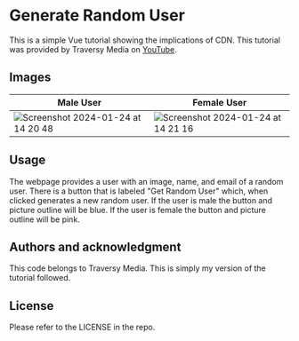 # Generate Random User
This is a simple Vue tutorial showing the implications of CDN. This tutorial was provided by Traversy Media on [YouTube](https://www.youtube.com/watch?v=qZXt1Aom3Cs&t=1583s&ab_channel=TraversyMedia).

## Images
| Male User | Female User |
|---------|---------|
| ![Screenshot 2024-01-24 at 14 20 48](https://github.com/mckayfackrell/random-user/assets/110206514/4e9b3b31-32bd-42e7-a5b7-24f0711a712d)| ![Screenshot 2024-01-24 at 14 21 16](https://github.com/mckayfackrell/random-user/assets/110206514/d1220a5c-6553-41a0-a5cd-fe351098a311) |

## Usage
The webpage provides a user with an image, name, and email of a random user. There is a button that is labeled "Get Random User" which, when clicked generates a new random user. If the user is male the button and picture outline will be blue. If the user is female the button and picture outline will be pink. 

## Authors and acknowledgment
This code belongs to Traversy Media. This is simply my version of the tutorial followed. 

## License
Please refer to the LICENSE in the repo.
